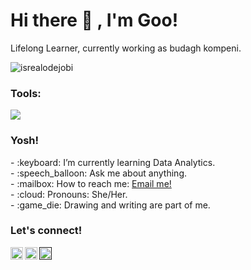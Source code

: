 # <summary><strong>Hi there :wave: , I'm Goo!</strong></summary>
Lifelong Learner, currently working as budagh kompeni.
<p align="left"> <img src="https://komarev.com/ghpvc/?username=goonesmile&label=Profile%20views&color=0e75b6&style=flat" alt="isrealodejobi" />
</p>

### <summary><strong>Tools:</strong></summary>
<p>
    <img src="https://img.shields.io/badge/Text%20Editor-Visual%20Studio%20Code-blue?&logo=visual%20studio%20code&logoColor=blue" />
</p>

### <summary><strong>Yosh!</strong></summary>
<p>
    - :keyboard: I’m currently learning Data Analytics. </br>
    - :speech_balloon: Ask me about anything.</br>
    - :mailbox: How to reach me: <a href="mailto:reck64@gmail.com">Email me!</a>  </br>
    - :cloud: Pronouns: She/Her. </br>
    - :game_die: Drawing and writing are part of me. </br>
<p>
 
### <summary><strong>Let's connect!</strong></summary>
<a href="https://twitter.com/rjeck64">
  <img align="left" alt="Goo's Twitter" width="20px" src="https://simpleicons.now.sh/twitter/495f7e" />
</a>
<a href="https://www.instagram.com/reck54/">
  <img align="left" alt="Goo's Instagram" width="20px" src="https://simpleicons.now.sh/instagram/495f7e" />
</a>
<a href="">
  <img align="left" alt="Goo's Blog" width="20px" src="https://simpleicons.now.sh/blogger/495f7e" />
</a>
